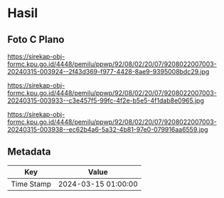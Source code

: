 # Hasil

## Foto C Plano

https://sirekap-obj-formc.kpu.go.id/4448/pemilu/ppwp/92/08/02/20/07/9208022007003-20240315-003924--2f43d369-f977-4428-8ae9-9395008bdc29.jpg

https://sirekap-obj-formc.kpu.go.id/4448/pemilu/ppwp/92/08/02/20/07/9208022007003-20240315-003933--c3e457f5-99fc-4f2e-b5e5-4f1dab8e0965.jpg

https://sirekap-obj-formc.kpu.go.id/4448/pemilu/ppwp/92/08/02/20/07/9208022007003-20240315-003938--ec62b4a6-5a32-4b81-97e0-079916aa6559.jpg


## Metadata

| Key        | Value               |
| ---------- | ------------------- |
| Time Stamp | 2024-03-15 01:00:00 |



